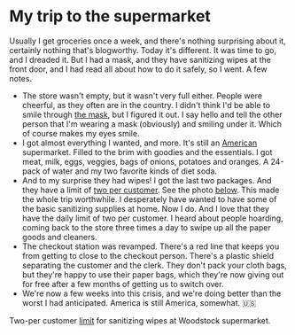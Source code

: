 # My trip to the supermarket
Usually I get groceries once a week, and there's nothing surprising about it, certainly nothing that's blogworthy. Today it's different. It was time to go, and I dreaded it. But I had a mask, and they have sanitizing wipes at the front door, and I had read all about how to do it safely, so I went. A few notes. 
* The store wasn't empty, but it wasn't very full either. People were cheerful, as they often are in the country. I didn't think I'd be able to smile through <a href="http://scripting.com/2020/03/30/153915.html?title=myNewMask#a143558">the mask</a>, but I figured it out. I say hello and tell the other person that I'm wearing a mask (obviously) and smiling under it. Which of course makes my eyes smile. 
* I got almost everything I wanted, and more. It's still an <a href="https://en.wikipedia.org/wiki/First_World">American</a> supermarket. Filled to the brim with goodies and the essentials. I got meat, milk, eggs, veggies, bags of onions, potatoes and oranges. A 24-pack of water and my two favorite kinds of diet soda. 
* And to my surprise they had wipes! I got the last two packages. And they have a limit of <a href="http://scripting.com/images/2020/03/31/announcement.png">two per customer</a>. See the photo <a href="http://scripting.com/2020/03/31/152954.html?title=myTripToTheSupermarket#a155305">below</a>. This made the whole trip worthwhile. I desperately have wanted to have some of the basic sanitizing supplies at home. Now I do. And I love that they have the daily limit of two per customer. I heard about people hoarding, coming back to the store three times a day to swipe up all the paper goods and cleaners. 
* The checkout station was revamped. There's a red line that keeps you from getting to close to the checkout person. There's a plastic shield separating the customer and the clerk. They don't pack your cloth bags, but they're happy to use their paper bags, which they're now giving out for free after a few months of getting us to switch over. 
* We're now a few weeks into this crisis, and we're doing better than the worst I had anticipated. America is still America, somewhat. 🇺🇸

Two-per customer <a href="http://scripting.com/images/2020/03/31/announcement.png">limit</a> for sanitizing wipes at Woodstock supermarket.

